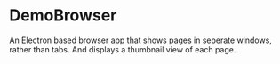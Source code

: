 # DemoBrowser

An Electron based browser app that shows pages in seperate windows, rather
than tabs.  And displays a thumbnail view of each page.
